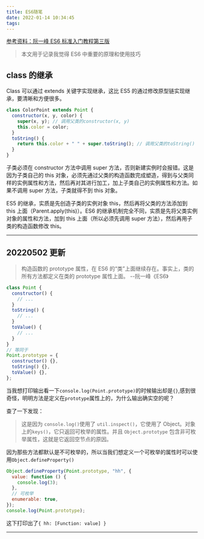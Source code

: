```yaml
---
title: ES6随笔
date: 2022-01-14 10:34:45
tags:
---
```


[参考资料：阮一峰 ES6 标准入门教程第三版](https://www.bookstack.cn/read/es6-3rd/sidebar.md)

> 本文用于记录我觉得 ES6 中重要的原理和使用技巧

## class 的继承

Class 可以通过 extends 关键字实现继承，这比 ES5 的通过修改原型链实现继承，要清晰和方便很多。

```js
class ColorPoint extends Point {
  constructor(x, y, color) {
    super(x, y); // 调用父类的constructor(x, y)
    this.color = color;
  }
  toString() {
    return this.color + " " + super.toString(); // 调用父类的toString()
  }
}
```

子类必须在 constructor 方法中调用 super 方法，否则新建实例时会报错。这是因为子类自己的 this 对象，必须先通过父类的构造函数完成塑造，得到与父类同样的实例属性和方法，然后再对其进行加工，加上子类自己的实例属性和方法。如果不调用 super 方法，子类就得不到 this 对象。

ES5 的继承，实质是先创造子类的实例对象 this，然后再将父类的方法添加到 this 上面（Parent.apply(this)）。ES6 的继承机制完全不同，实质是先将父类实例对象的属性和方法，加到 this 上面（所以必须先调用 super 方法），然后再用子类的构造函数修改 this。

---

## 20220502 更新

> 构造函数的 prototype 属性，在 ES6 的“类”上面继续存在。事实上，类的所有方法都定义在类的 prototype 属性上面。 --阮一峰《ES6》

```js
class Point {
  constructor() {
    // ...
  }
  toString() {
    // ...
  }
  toValue() {
    // ...
  }
}
// 等同于
Point.prototype = {
  constructor() {},
  toString() {},
  toValue() {},
};
```

当我想打印输出看一下`console.log(Point.prototype)`的时候输出却是`{}`,感到很奇怪，明明方法是定义在`prototype`属性上的，为什么输出确实空的呢？

查了一下发现：

> 这是因为 `console.log()`使用了 `util.inspect()`，它使用了 Object。对象上的`keys()`，它只返回可枚举的属性。并且 `Object.prototype` 包含非可枚举属性，这就是它返回空节点的原因。

因为那些方法都默认是不可枚举的，所以当我们想定义一个可枚举的属性时可以使用`Object.defineProperty()`

```js
Object.defineProperty(Point.prototype, "hh", {
  value: function () {
    console.log(3);
  },
  // 可枚举
  enumerable: true,
});
console.log(Point.prototype);
```

这下打印出了`{ hh: [Function: value] }`

---
